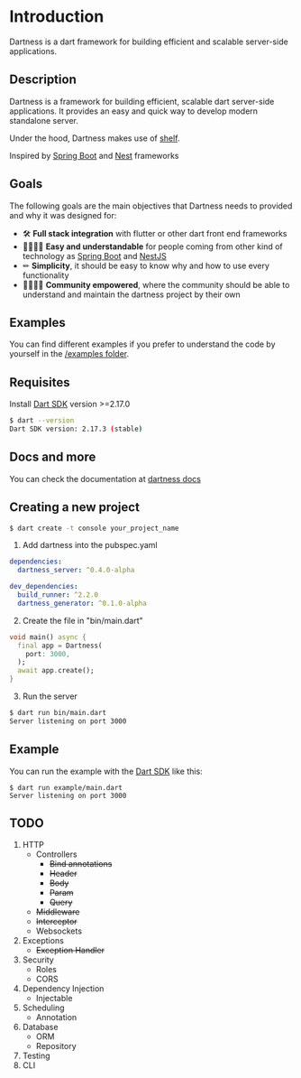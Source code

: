 # Introduction

Dartness is a dart framework for building efficient and scalable server-side applications.

## Description

Dartness is a framework for building efficient, scalable dart server-side applications. It provides an easy and quick
way to develop modern standalone server.

Under the hood, Dartness makes use of [shelf](https://github.com/dart-lang/shelf).

Inspired by [Spring Boot](https://github.com/spring-projects/spring-boot) and [Nest](https://github.com/nestjs/nest)
frameworks

## Goals

The following goals are the main objectives that Dartness needs to provided and why it was designed for:

* 🛠 **Full stack integration** with flutter or other dart front end frameworks
* 🤹‍♀️🤹‍♂️ **Easy and understandable** for people coming from other kind of technology
  as [Spring Boot](https://github.com/spring-projects/spring-boot) and [NestJS](https://github.com/nestjs/nest)
* ✏ **Simplicity**, it should be easy to know why and how to use every functionality
* 👨‍💻👩‍💻 **Community empowered**, where the community should be able to understand and maintain the dartness project by
  their own

## Examples

You can find different examples if you prefer to understand the code by yourself in
the [/examples folder](https://github.com/RicardoRB/dartness/tree/master/examples).

## Requisites

Install [Dart SDK](https://dart.dev/get-dart) version >=2.17.0

```bash
$ dart --version            
Dart SDK version: 2.17.3 (stable)
```

## Docs and more

You can check the documentation at [dartness docs](https://ricardorb.github.io/dartness/)

## Creating a new project

```bash
$ dart create -t console your_project_name
```

1. Add dartness into the pubspec.yaml

```yaml
dependencies:
  dartness_server: ^0.4.0-alpha

dev_dependencies:
  build_runner: ^2.2.0
  dartness_generator: ^0.1.0-alpha
```

2. Create the file in "bin/main.dart"

```dart
void main() async {
  final app = Dartness(
    port: 3000,
  );
  await app.create();
}

```

3. Run the server

```bash
$ dart run bin/main.dart
Server listening on port 3000
```

## Example

You can run the example with the [Dart SDK](https://dart.dev/get-dart)
like this:

```
$ dart run example/main.dart
Server listening on port 3000
```

## TODO

1. HTTP
   - Controllers
      - <del>Bind annotations</del>
      - <del>Header</del>
      - <del>Body</del>
      - <del>Param</del>
      - <del>Query</del>
   - <del>Middleware</del>
   - <del>Interceptor</del>
   - Websockets
2. Exceptions
   - <del>Exception Handler</del>
3. Security
   - Roles
   - CORS
4. Dependency Injection
   - Injectable
5. Scheduling
   - Annotation
6. Database
   - ORM
   - Repository
7. Testing
8. CLI